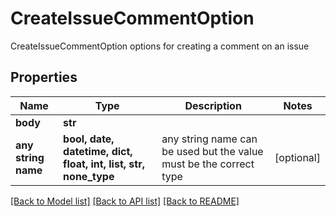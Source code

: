 # CreateIssueCommentOption

CreateIssueCommentOption options for creating a comment on an issue

## Properties
Name | Type | Description | Notes
------------ | ------------- | ------------- | -------------
**body** | **str** |  | 
**any string name** | **bool, date, datetime, dict, float, int, list, str, none_type** | any string name can be used but the value must be the correct type | [optional]

[[Back to Model list]](../README.md#documentation-for-models) [[Back to API list]](../README.md#documentation-for-api-endpoints) [[Back to README]](../README.md)


